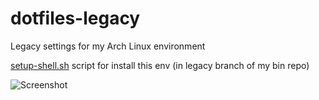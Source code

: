 # dotfiles-legacy

Legacy settings for my Arch Linux environment  

[setup-shell.sh](https://github.com/noirhat/bin/blob/arch/setup-shell.sh) script for install this env (in legacy branch of my bin repo)  

![Screenshot](https://github.com/noirhat/media/blob/master/dotfiles/desktop.png)
